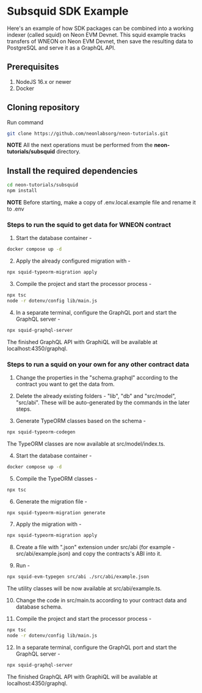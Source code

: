 # Subsquid SDK Example

Here's an example of how SDK packages can be combined into a working indexer (called squid) on Neon EVM Devnet.
This squid example tracks transfers of WNEON on Neon EVM Devnet, then save the resulting data to PostgreSQL and serve it as a GraphQL API.

## Prerequisites

1. NodeJS 16.x or newer
2. Docker

## Cloning repository

Run command

```sh
git clone https://github.com/neonlabsorg/neon-tutorials.git
```

**NOTE** All the next operations must be performed from the **neon-tutorials/subsquid** directory.

## Install the required dependencies

```sh
cd neon-tutorials/subsquid
npm install
```

**NOTE** Before starting, make a copy of .env.local.example file and rename it to .env

### Steps to run the squid to get data for WNEON contract

1. Start the database container -

```sh
docker compose up -d
```

2. Apply the already configured migration with -

```sh
npx squid-typeorm-migration apply
```

3. Compile the project and start the processor process -

```sh
npx tsc
node -r dotenv/config lib/main.js
```

4. In a separate terminal, configure the GraphQL port and start the GraphQL server -

```sh
npx squid-graphql-server
```

The finished GraphQL API with GraphiQL will be available at localhost:4350/graphql.

### Steps to run a squid on your own for any other contract data

1. Change the properties in the "schema.graphql" according to the contract you want to get the data from.

2. Delete the already existing folders - "lib", "db" and "src/model", "src/abi". These will be auto-generated by the commands in the later steps.

3. Generate TypeORM classes based on the schema -

```sh
npx squid-typeorm-codegen
```

The TypeORM classes are now available at src/model/index.ts.

4. Start the database container -

```sh
docker compose up -d
```

5. Compile the TypeORM classes -

```sh
npx tsc
```

6. Generate the migration file -

```sh
npx squid-typeorm-migration generate
```

7. Apply the migration with -

```sh
npx squid-typeorm-migration apply
```

8. Create a file with ".json" extension under src/abi (for example - src/abi/example.json) and copy the contracts's ABI into it.

9. Run -

```sh
npx squid-evm-typegen src/abi ./src/abi/example.json
```

The utility classes will be now available at src/abi/example.ts.

10. Change the code in src/main.ts according to your contract data and database schema.

11. Compile the project and start the processor process -

```sh
npx tsc
node -r dotenv/config lib/main.js
```

12. In a separate terminal, configure the GraphQL port and start the GraphQL server -

```sh
npx squid-graphql-server
```

The finished GraphQL API with GraphiQL will be available at localhost:4350/graphql.
